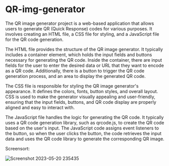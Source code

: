 # QR-img-generator
The QR image generator project is a web-based application that allows users to generate QR (Quick Response) codes for various purposes. It involves creating an HTML file, a CSS file for styling, and a JavaScript file for the QR code generation.

The HTML file provides the structure of the QR image generator. It typically includes a container element, which holds the input fields and buttons necessary for generating the QR code. Inside the container, there are input fields for the user to enter the desired data or URL that they want to encode as a QR code. Additionally, there is a button to trigger the QR code generation process, and an area to display the generated QR code.

The CSS file is responsible for styling the QR image generator's appearance. It defines the colors, fonts, button styles, and overall layout. CSS is used to make the generator visually appealing and user-friendly, ensuring that the input fields, buttons, and QR code display are properly aligned and easy to interact with.

The JavaScript file handles the logic for generating the QR code. It typically uses a QR code generation library, such as qrcode.js, to create the QR code based on the user's input. The JavaScript code assigns event listeners to the button, so when the user clicks the button, the code retrieves the input data and uses the QR code library to generate the corresponding QR image.

Screensort:


![Screenshot 2023-05-20 235435](https://github.com/chakrabortyabhisek/QR-img-generator/assets/90961980/29621f5c-1f9f-4cfa-bc66-b8345eee063b)
